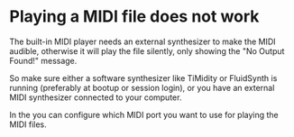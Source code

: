 # Playing a MIDI file does not work

The built-in MIDI player needs an external synthesizer to make the MIDI
audible, otherwise it will play the file silently, only showing the "No
Output Found!" message.

So make sure either a software synthesizer like TiMidity or FluidSynth is
running (preferably at bootup or session login), or you have an external
MIDI synthesizer connected to your computer.

In the [](/preferences/midi.md) you can configure which MIDI port you want to
use for playing the MIDI files.
